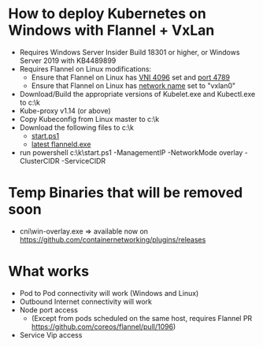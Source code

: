 # How to deploy Kubernetes on Windows with Flannel + VxLan
* Requires Windows Server Insider Build 18301 or higher, or Windows Server 2019 with KB4489899
* Requires Flannel on Linux modifications:
  * Ensure that Flannel on Linux has [VNI 4096](https://github.com/Microsoft/SDN/blob/master/Kubernetes/flannel/overlay/manifests/kube-flannel-example.yml#L130) set and [port 4789](https://github.com/Microsoft/SDN/blob/master/Kubernetes/flannel/overlay/manifests/kube-flannel-example.yml#L131)
  * Ensure that Flannel on Linux has [network name](https://github.com/Microsoft/SDN/blob/master/Kubernetes/flannel/overlay/manifests/kube-flannel-example.yml#L108) set to "vxlan0"
* Download/Build the appropriate versions of Kubelet.exe and Kubectl.exe to c:\k
* Kube-proxy v1.14 (or above) 
* Copy Kubeconfig from Linux master to c:\k
* Download the following files to c:\k
  * [start.ps1](https://github.com/Microsoft/SDN/raw/master/Kubernetes/flannel/start.ps1) 
  * [latest flanneld.exe](https://github.com/coreos/flannel/releases/)
* run powershell c:\k\start.ps1 -ManagementIP <IPAddressOfTheCurrentNode> -NetworkMode overlay -ClusterCIDR <ClusterSubnet> -ServiceCIDR <ServiceSubnet>

# Temp Binaries that will be removed soon
* cni\win-overlay.exe => available now on https://github.com/containernetworking/plugins/releases

# What works
* Pod to Pod connectivity will work (Windows and Linux)
* Outbound Internet connectivity will work
* Node port access
    * (Except from pods scheduled on the same host, requires Flannel PR https://github.com/coreos/flannel/pull/1096)
* Service Vip access
